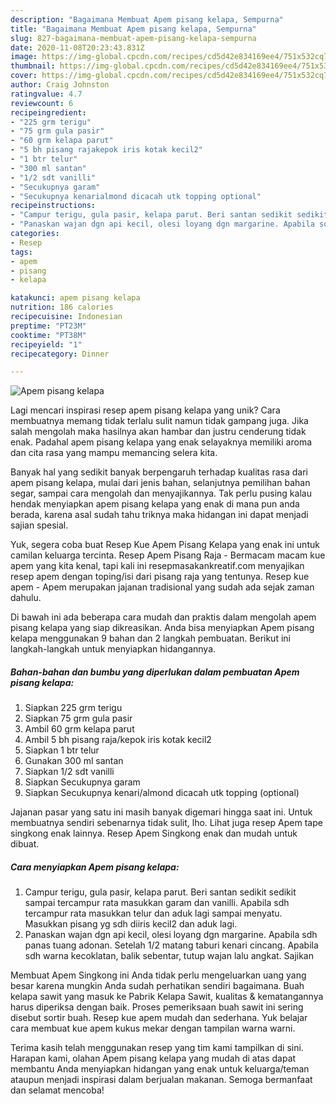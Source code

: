 ```yaml
---
description: "Bagaimana Membuat Apem pisang kelapa, Sempurna"
title: "Bagaimana Membuat Apem pisang kelapa, Sempurna"
slug: 827-bagaimana-membuat-apem-pisang-kelapa-sempurna
date: 2020-11-08T20:23:43.831Z
image: https://img-global.cpcdn.com/recipes/cd5d42e834169ee4/751x532cq70/apem-pisang-kelapa-foto-resep-utama.jpg
thumbnail: https://img-global.cpcdn.com/recipes/cd5d42e834169ee4/751x532cq70/apem-pisang-kelapa-foto-resep-utama.jpg
cover: https://img-global.cpcdn.com/recipes/cd5d42e834169ee4/751x532cq70/apem-pisang-kelapa-foto-resep-utama.jpg
author: Craig Johnston
ratingvalue: 4.7
reviewcount: 6
recipeingredient:
- "225 grm terigu"
- "75 grm gula pasir"
- "60 grm kelapa parut"
- "5 bh pisang rajakepok iris kotak kecil2"
- "1 btr telur"
- "300 ml santan"
- "1/2 sdt vanilli"
- "Secukupnya garam"
- "Secukupnya kenarialmond dicacah utk topping optional"
recipeinstructions:
- "Campur terigu, gula pasir, kelapa parut. Beri santan sedikit sedikit sampai tercampur rata masukkan garam dan vanilli. Apabila sdh tercampur rata masukkan telur dan aduk lagi sampai menyatu. Masukkan pisang yg sdh diiris kecil2 dan aduk lagi."
- "Panaskan wajan dgn api kecil, olesi loyang dgn margarine. Apabila sdh panas tuang adonan. Setelah 1/2 matang taburi kenari cincang. Apabila sdh warna kecoklatan, balik sebentar, tutup wajan lalu angkat. Sajikan"
categories:
- Resep
tags:
- apem
- pisang
- kelapa

katakunci: apem pisang kelapa 
nutrition: 186 calories
recipecuisine: Indonesian
preptime: "PT23M"
cooktime: "PT38M"
recipeyield: "1"
recipecategory: Dinner

---
```



![Apem pisang kelapa](https://img-global.cpcdn.com/recipes/cd5d42e834169ee4/751x532cq70/apem-pisang-kelapa-foto-resep-utama.jpg)

Lagi mencari inspirasi resep apem pisang kelapa yang unik? Cara membuatnya memang tidak terlalu sulit namun tidak gampang juga. Jika salah mengolah maka hasilnya akan hambar dan justru cenderung tidak enak. Padahal apem pisang kelapa yang enak selayaknya memiliki aroma dan cita rasa yang mampu memancing selera kita.

Banyak hal yang sedikit banyak berpengaruh terhadap kualitas rasa dari apem pisang kelapa, mulai dari jenis bahan, selanjutnya pemilihan bahan segar, sampai cara mengolah dan menyajikannya. Tak perlu pusing kalau hendak menyiapkan apem pisang kelapa yang enak di mana pun anda berada, karena asal sudah tahu triknya maka hidangan ini dapat menjadi sajian spesial.

Yuk, segera coba buat Resep Kue Apem Pisang Kelapa yang enak ini untuk camilan keluarga tercinta. Resep Apem Pisang Raja - Bermacam macam kue apem yang kita kenal, tapi kali ini resepmasakankreatif.com menyajikan resep apem dengan toping/isi dari pisang raja yang tentunya. Resep kue apem - Apem merupakan jajanan tradisional yang sudah ada sejak zaman dahulu.


Di bawah ini ada beberapa cara mudah dan praktis dalam mengolah apem pisang kelapa yang siap dikreasikan. Anda bisa menyiapkan Apem pisang kelapa menggunakan 9 bahan dan 2 langkah pembuatan. Berikut ini langkah-langkah untuk menyiapkan hidangannya.

<!--inarticleads1-->

##### Bahan-bahan dan bumbu yang diperlukan dalam pembuatan Apem pisang kelapa:

1. Siapkan 225 grm terigu
1. Siapkan 75 grm gula pasir
1. Ambil 60 grm kelapa parut
1. Ambil 5 bh pisang raja/kepok iris kotak kecil2
1. Siapkan 1 btr telur
1. Gunakan 300 ml santan
1. Siapkan 1/2 sdt vanilli
1. Siapkan Secukupnya garam
1. Siapkan Secukupnya kenari/almond dicacah utk topping (optional)


Jajanan pasar yang satu ini masih banyak digemari hingga saat ini. Untuk membuatnya sendiri sebenarnya tidak sulit, lho. Lihat juga resep Apem tape singkong enak lainnya. Resep Apem Singkong enak dan mudah untuk dibuat. 

<!--inarticleads2-->

##### Cara menyiapkan Apem pisang kelapa:

1. Campur terigu, gula pasir, kelapa parut. Beri santan sedikit sedikit sampai tercampur rata masukkan garam dan vanilli. Apabila sdh tercampur rata masukkan telur dan aduk lagi sampai menyatu. Masukkan pisang yg sdh diiris kecil2 dan aduk lagi.
1. Panaskan wajan dgn api kecil, olesi loyang dgn margarine. Apabila sdh panas tuang adonan. Setelah 1/2 matang taburi kenari cincang. Apabila sdh warna kecoklatan, balik sebentar, tutup wajan lalu angkat. Sajikan


Membuat Apem Singkong ini Anda tidak perlu mengeluarkan uang yang besar karena mungkin Anda sudah perhatikan sendiri bagaimana. Buah kelapa sawit yang masuk ke Pabrik Kelapa Sawit, kualitas &amp; kematangannya harus diperiksa dengan baik. Proses pemeriksaan buah sawit ini sering disebut sortir buah. Resep kue apem mudah dan sederhana. Yuk belajar cara membuat kue apem kukus mekar dengan tampilan warna warni. 

Terima kasih telah menggunakan resep yang tim kami tampilkan di sini. Harapan kami, olahan Apem pisang kelapa yang mudah di atas dapat membantu Anda menyiapkan hidangan yang enak untuk keluarga/teman ataupun menjadi inspirasi dalam berjualan makanan. Semoga bermanfaat dan selamat mencoba!
